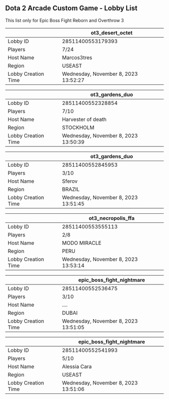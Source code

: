 ## Dota 2 Arcade Custom Game - Lobby List

This list only for Epic Boss Fight Reborn and Overthrow 3

|  | ot3_desert_octet |
| ------ | ------ |
| Lobby ID | 28511400553179393 |
| Players | 7/24 |
| Host Name | Marcos3tres |
| Region | USEAST |
| Lobby Creation Time | Wednesday, November 8, 2023 13:52:27 |


|  | ot3_gardens_duo |
| ------ | ------ |
| Lobby ID | 28511400552328854 |
| Players | 7/10 |
| Host Name | Harvester of death |
| Region | STOCKHOLM |
| Lobby Creation Time | Wednesday, November 8, 2023 13:50:39 |


|  | ot3_gardens_duo |
| ------ | ------ |
| Lobby ID | 28511400552845953 |
| Players | 3/10 |
| Host Name | Sferov |
| Region | BRAZIL |
| Lobby Creation Time | Wednesday, November 8, 2023 13:51:45 |


|  | ot3_necropolis_ffa |
| ------ | ------ |
| Lobby ID | 28511400553555113 |
| Players | 2/8 |
| Host Name | MODO MIRACLE |
| Region | PERU |
| Lobby Creation Time | Wednesday, November 8, 2023 13:53:14 |


|  | epic_boss_fight_nightmare |
| ------ | ------ |
| Lobby ID | 28511400552536475 |
| Players | 3/10 |
| Host Name | .... |
| Region | DUBAI |
| Lobby Creation Time | Wednesday, November 8, 2023 13:51:05 |


|  | epic_boss_fight_nightmare |
| ------ | ------ |
| Lobby ID | 28511400552541993 |
| Players | 5/10 |
| Host Name | Alessia Cara |
| Region | USEAST |
| Lobby Creation Time | Wednesday, November 8, 2023 13:51:06 |


